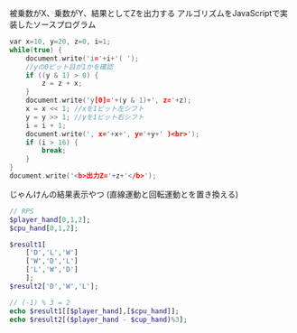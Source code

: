 被乗数がX、乗数がY、結果としてZを出力する
アルゴリズムをJavaScriptで実装したソースプログラム

```c
var x=10, y=20, z=0, i=1;
while(true) {
    document.write('i='+i+'( ');
    //yの0ビット目が1かを確認
    if ((y & 1) > 0) {
        z = z + x;
    }
    document.write('y[0]='+(y & 1)+', z='+z);
    x = x << 1; //xを1ビット左シフト
    y = y >> 1; //yを1ビット右シフト
    i = i + 1;
    document.write(', x='+x+', y='+y+' )<br>');
    if (i > 16) {
        break;
    }
}
document.write('<b>出力Z='+z+'</b>');
```


じゃんけんの結果表示やつ
(直線運動と回転運動とを置き換える)

```php
// RPS
$player_hand[0,1,2];
$cpu_hand[0,1,2];

$result1[
	['D','L','W']
	['W','D','L']
	['L','W','D']
	];
$result2['D','W','L'];

// (-1) % 3 = 2
echo $result1[[$player_hand],[$cpu_hand]];
echo $result2[($player_hand - $cup_hand)%3];
```
